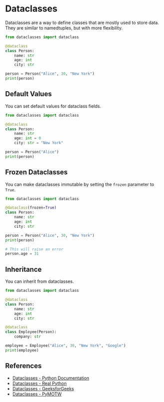 # Dataclasses

Dataclasses are a way to define classes that are mostly used to store data. They are similar to namedtuples, but with more flexibility.

```python
from dataclasses import dataclass

@dataclass
class Person:
    name: str
    age: int
    city: str

person = Person("Alice", 30, "New York")
print(person)
``` 

## Default Values

You can set default values for dataclass fields.

```python
from dataclasses import dataclass

@dataclass
class Person:
    name: str
    age: int = 0
    city: str = "New York"

person = Person("Alice")
print(person)
```

## Frozen Dataclasses

You can make dataclasses immutable by setting the `frozen` parameter to `True`.

```python
from dataclasses import dataclass

@dataclass(frozen=True)
class Person:
    name: str
    age: int
    city: str

person = Person("Alice", 30, "New York")
print(person)

# This will raise an error
person.age = 31
```

## Inheritance

You can inherit from dataclasses.

```python
from dataclasses import dataclass

@dataclass
class Person:
    name: str
    age: int
    city: str

@dataclass
class Employee(Person):
    company: str

employee = Employee("Alice", 30, "New York", "Google")
print(employee)
```


## References

- [Dataclasses - Python Documentation](https://docs.python.org/3/library/dataclasses.html)
- [Dataclasses - Real Python](https://realpython.com/python-data-classes/)
- [Dataclasses - GeeksforGeeks](https://www.geeksforgeeks.org/data-classes-in-python/)
- [Dataclasses - PyMOTW](https://pymotw.com/3/dataclasses/index.html)
